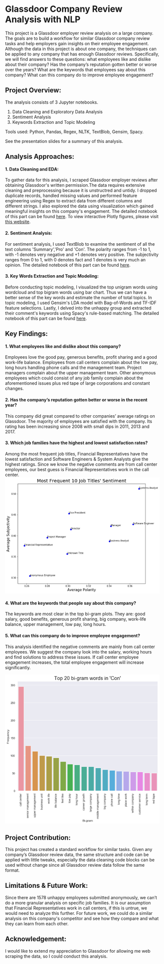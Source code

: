 # Glassdoor Company Review Analysis with NLP

This project is a Glassdoor employer review analysis on a large company. The goals are to build a workflow for similar Glassdoor company review tasks and help employers gain insights on their employee engagement. Although the data in this project is about one company, the techniques can be applied to any company that has enough Glassdoor reviews. Specifically, we will find answers to these questions: what employees like and dislike about their company? Has the company’s reputation gotten better or worse over the years? What are the keywords that employees say about this company? What can this company do to improve employee engagement?


## Project Overview:
The analysis consists of 3 Jupyter notebooks.
1. Data Cleaning and Exploratory Data Analysis<br>
2. Sentiment Analysis<br>
3. Keywords Extraction and Topic Modeling<br>

Tools used:
Python, Pandas, Regex, NLTK, TextBlob, Gensim, Spacy.

See the presentation slides for a summary of this analysis.


## Analysis Approaches:
#### 1. Data Cleaning and EDA:
To gather data for this analysis, I scraped Glassdoor employer reviews after obtaining Glassdoor's written permission.The data requires extensive cleaning and preprocessing because it is unstructred and untidy. I dropped duplicate records, handled missing values and performed feature engineering using Regex to extract data from different columns and different strings. I also explored the data using visualization which gained meaningful insights on this company's engagement. The detailed notebook of this part can be found <a href="https://github.com/teresanan/glassdoor-company-review-analysis/blob/master/notebooks/1-data-cleaning-and-EDA.ipynb">here</a>. To view interactive Plotly figures, please visit <a href="https://teresanan.github.io/">this website</a>.

#### 2. Sentiment Analysis:
For sentiment analysis, I used TextBlob to examine the sentiment of all the text columns 'Summary','Pro' and 'Con'. The polarity ranges from -1 to 1, with -1 denotes very negative and +1 denotes very positive. The subjectivity ranges from 0 to 1, with 0 denotes fact and 1 denotes is very much an opinion. The detailed notebook of this part can be found <a href="https://github.com/teresanan/glassdoor-company-review-analysis/blob/master/notebooks/2-sentiment-analysis.ipynb">here</a>.

#### 3. Key Words Extraction and Topic Modeling:
Before conducting topic modeling, I visualized the top unigram words using wordcloud and top bigram words using bar chart. Thus we can have a better sense of the key words and estimate the number of total topics. In topic modeling, I used Gensim's LDA model with Bag-of-Words and TF-IDF feature selections. Lastly, I delved into the unhappy group and extracted their comment's keywords using Spacy's rule-based matching. The detailed notebook of this part can be found <a href="https://github.com/teresanan/glassdoor-company-review-analysis/blob/master/notebooks/3-keywords-extraction-and-topic-modeling.ipynb">here</a>.

## Key Findings:
#### 1. What employees like and dislike about this company?<br>
Employees love the good pay, generous benefits, profit sharing and a good work-life balance. Employees from call centers complain about the low pay, long hours handling phone calls and the management team. Project managers complain about the upper management team. Other anonymous employees which could consist of any job family complain about the aforementioned issues plus red tape of large corporations and constant changes.
#### 2. Has the company’s reputation gotten better or worse in the recent year?<br>
This company did great compared to other companies’ average ratings on Glassdoor. The majority of employees are satisfied with the company. Its rating has been increasing since 2008 with small dips in 2011, 2013 and 2017.
#### 3. Which job families have the highest and lowest satisfaction rates?<br>
Among the most frequent job titles, Financial Representatives have the lowest satisfaction and Software Engineers & System Analysts give the highest ratings. Since we know the negative comments are from call center employees, our best guess is Financial Representatives work in the call center.
![](figures/freq10_job_pol_sub.png)
#### 4. What are the keywords that people say about this company?<br>
The keywords are most clear in the top bi-gram plots. They are: good salary, good benefits, generous profit sharing, big company, work-life balance, upper management, low pay, long hours.
#### 5. What can this company do to improve employee engagement?<br>
This analysis identified the negative comments are mainly from call center employees. We suggest the company look into the salary, working hours and find solutions to address these issues. If call center employee engagement increases, the total employee engagement will increase significantly.

![](figures/top20_bigram_con.png)

## Project Contribution:
This project has created a standard workflow for similar tasks. Given any company’s Glassdoor review data, the same structure and code can be applied with little tweaks, especially the data cleaning code blocks can be used without change since all Glassdoor review data follow the same format.


## Limitations & Future Work:
Since there are 1578 unhappy employees submitted anonymously, we can’t do a more granular analysis on specific job families. It is our assumption that Financial Representatives work in call centers, if this is untrue, we would need to analyze this further. For future work, we could do a similar analysis on this company's competitor and see how they compare and what they can learn from each other.

## Acknowledgement:
I would like to extend my appreciation to Glassdoor for allowing me web scraping the data, so I could conduct this analysis. 
